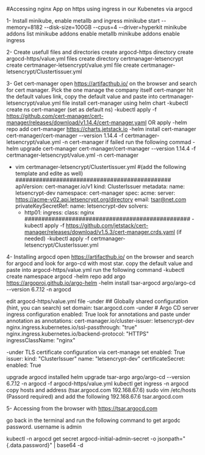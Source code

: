 #Accessing nginx App on https using ingress in our Kubenetes via argocd

1- Install minikube, enable metallb and ingress 
  minikube start --memory=8182 --disk-size=100GB --cpus=4 --driver=hyperkit 
  minikube addons list
  minikube addons enable metallb
  minikube addons enable ingress

2- Create usefull files and directories
  create argocd-https directory
  create argocd-https/value.yml files
  create directory certmanager-letsencrypt
  create certmanager-letsencrypt/value.yml file
  create certmanager-letsencrypt/Clustertissuer.yml

3- Get cert-manager
  open https://artifacthub.io/ on the browser and search for cert manager. Pick the one manage the company itself cert-manger
  hit the default values link, copy the default value and paste into certmanager-letsencrypt/value.yml file 
  install cert-manager using helm chart
  -kubectl create ns cert-manager (set as default ns)
  -kubectl apply -f https://github.com/cert-manager/cert-manager/releases/download/v1.14.4/cert-manager.yaml
    OR apply
    -helm repo add cert-manager https://charts.jetstack.io
    -helm install cert-manager cert-manager/cert-manager --version 1.14.4 -f certmanager-letsencrypt/value.yml -n cert-manager
    if failed run the following commad
    -helm upgrade cert-manager cert-manager/cert-manager --version 1.14.4 -f certmanager-letsencrypt/value.yml -n cert-manager
  - vim certmanager-letsencrypt/Clustertissuer.yml 
  #(add the following template and edite as well)
##############################################
apiVersion: cert-manager.io/v1
kind: ClusterIssuer
metadata:
  name: letsencrypt-dev
  namespace: cert-manager
spec:
  acme:
    server: https://acme-v02.api.letsencrypt.org/directory
    email: tsar@net.com
    privateKeySecretRef:
      name: letsencrypt-dev
    solvers:
    - http01:
        ingress:
          class: nginx
#################################################
  -kubectl apply -f https://github.com/jetstack/cert-manager/releases/download/v1.5.3/cert-manager.crds.yaml (if needed)
  -kubectl apply -f certmanager-letsencrypt/ClusterIssuer.yml

4- Installing argocd
open https://artifacthub.io/ on the browser and search for argocd
and look for argo-cd with most star.
copy the default value and paste into argocd-https/value.yml
run the following command
  -kubectl create namespace argocd
  -helm repo add argo https://argoproj.github.io/argo-helm
  -helm install tsar-argocd argo/argo-cd --version 6.7.12 -n argocd

edit argocd-https/value.yml file
 -under ## Globally shared configuration (hint, you can search)
 set domain: tsar.argocd.com
 -under # Argo CD server ingress configuration
 enabled: True 
  look for annotations and paste under annotation as 
      annotations: 
        cert-manager.io/cluster-issuer: letsencrypt-dev
        nginx.ingress.kubernetes.io/ssl-passthrough: "true"
        nginx.ingress.kubernetes.io/backend-protocol: "HTTPS"
        ingressClassName: "nginx"

-under TLS certificate configuration via cert-manage
set enabled: True
issuer:
 kind: "ClusterIssuer" 
 name: "letsencrypt-dev"
certificateSecret: 
   enabled: True

upgrade argocd installed
helm upgrade tsar-argo argo/argo-cd --version 6.7.12   -n argocd -f argocd-https/value.yml 
kubectl get ingress -n argocd 
copy hosts and address (tsar.argocd.com   192.168.67.6)
sudo vim /etc/hosts (Passord required) and add the following
 192.168.67.6  tsar.argocd.com 

5- Accessing from the browser with
https://tsar.argocd.com

go back in the terminal and run the following command to get argodc password. username is admin

kubectl -n argocd get secret argocd-initial-admin-secret -o jsonpath="{.data.password}" | base64 -d


